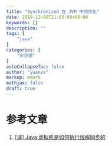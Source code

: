 ```yaml
---
title: "Synchronized 在 JVM 中的优化"
date: 2019-12-09T21:03:09+08:00
keywords: []
description: ""
tags: [
    "java"
]
categories: [
    "杂货铺"
]
autoCollapseToc: false
author: "yuanzx"
markup: mmark
mathjax: false
draft: true
---
```


# 参考文章

1. [[译] Java 虚拟机是如何执行线程同步的](http://www.hollischuang.com/archives/1876)